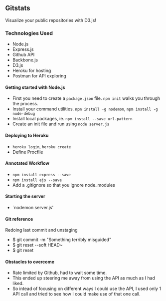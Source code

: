 ## Gitstats

Visualize your public repositories with D3.js!

### Technologies Used

- Node.js
- Express.js
- Github API
- Backbone.js
- D3.js
- Heroku for hosting
- Postman for API exploring

#### Getting started with Node.js

- First you need to create a `package.json` file. `npm init` walks you through the process.
- Install your command utilities. `npm install -g nodemon`, `npm install -g node-debug`
- Install local packages, ie. `npm install --save url-pattern`
- Create an init file and run using `node server.js`

#### Deploying to Heroku

- `heroku login`, `heroku create`
- Define Procfile

#### Annotated Workflow

- `npm install express --save`
- `npm install ejs --save`
- Add a .gitignore so that you ignore node_modules

#### Starting the server

- `nodemon server.js'

#### Git reference

Redoing last commit and unstaging

- $ git commit -m "Something terribly misguided" 
- $ git reset --soft HEAD~ 
- $ git reset

#### Obstacles to overcome

- Rate limited by Github, had to wait some time.
- This ended up steering me away from using the API as much as I had liked.
- So intead of focusing on different ways I could use the API, I used only 1 API call and tried to see how I could make use of that one call.






